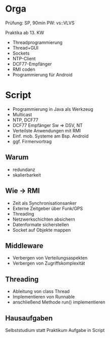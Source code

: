# Orga

Prüfung: SP, 90min
PW: vs::VLVS

Praktika ab 13. KW

* Threadprogrammierung
* Thread+GUI
* Sockets
* NTP-Client
* DCF77-Empfänger
* RMI coden
* Programmierung für Android

# Script

* Programmierung in Java als Werkzeug
* Multicast
* NTP, DCF77
* DCF77 Empfänger Sw => DSV, NT
* Verteilste Anwendungen mit RMI
* Einf. mob. Systeme am Bsp. Android
* ggf. Firmenvortrag

## Warum

* redundanz
* skalierbarkeit

## Wie -> RMI

* Zeit als Synchronisationsanker
* Externe Zeitgeber über Funk/GPS
* Threading
* Netzwerkschichten absichern
* Datenformate sicherstellen
* Socket auf Objekte mappen

## Middleware

* Verbergen von Verteilungsaspekten
* Verbergen von Zugriffskomplexität

## Threading

* Ableitung von class Thread
* Implementieren von Runnable
* anschließend Methode run() implementieren

## Hausaufgaben

Selbststudium statt Praktikum
Aufgabe in Script
